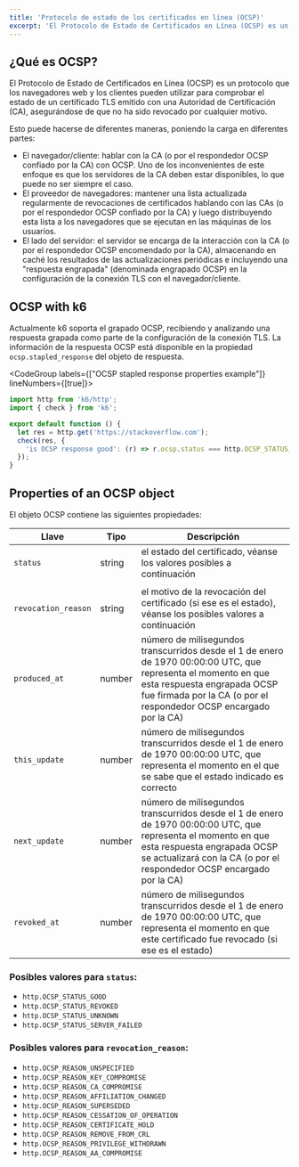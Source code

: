 ```yaml
---
title: 'Protocolo de estado de los certificados en línea (OCSP)'
excerpt: 'El Protocolo de Estado de Certificados en Línea (OCSP) es un protocolo que los navegadores web y los clientes pueden utilizar para comprobar el estado de un certificado TLS emitido con una Autoridad de Certificación (CA).'
---
```


## ¿Qué es OCSP?


El Protocolo de Estado de Certificados en Línea (OCSP) es un protocolo que los navegadores web y los clientes pueden utilizar para comprobar el estado de un certificado TLS emitido con una Autoridad de Certificación (CA), asegurándose de que no ha sido revocado por cualquier motivo.

Esto puede hacerse de diferentes maneras, poniendo la carga en diferentes partes:

- El navegador/cliente: hablar con la CA (o por el respondedor OCSP confiado por la CA) con OCSP. Uno de los inconvenientes de este enfoque es que los servidores de la CA deben estar disponibles, lo que puede no ser siempre el caso.
- El proveedor de navegadores: mantener una lista actualizada regularmente de revocaciones de certificados hablando con las CAs (o por el respondedor OCSP confiado por la CA) y luego distribuyendo esta lista a los navegadores que se ejecutan en las máquinas de los usuarios.
- El lado del servidor: el servidor se encarga de la interacción con la CA (o por el respondedor OCSP encomendado por la CA), almacenando en caché los resultados de las actualizaciones periódicas e incluyendo una "respuesta engrapada" (denominada engrapado OCSP) en la configuración de la conexión TLS con el navegador/cliente.


## OCSP with k6

Actualmente k6 soporta el grapado OCSP, recibiendo y analizando una respuesta grapada como parte de la configuración de la conexión TLS. La información de la respuesta OCSP está disponible en la propiedad `ocsp.stapled_response` del objeto de respuesta.

<CodeGroup labels={["OCSP stapled response properties example"]} lineNumbers={[true]}>

```javascript
import http from 'k6/http';
import { check } from 'k6';

export default function () {
  let res = http.get('https://stackoverflow.com');
  check(res, {
    'is OCSP response good': (r) => r.ocsp.status === http.OCSP_STATUS_GOOD,
  });
}
```

</CodeGroup>

## Properties of an OCSP object

El objeto OCSP contiene las siguientes propiedades:

| Llave                 | Tipo   | Descripción                                                                                                                                                                           |
| ------------------- | ------ | ------------------------------------------------------------------------------------------------------------------------------------------------------------------------------------- |
| `status`            | string | el estado del certificado, véanse los valores posibles a continuación
                                                                                                                              |
| `revocation_reason` | string | el motivo de la revocación del certificado (si ese es el estado), véanse los posibles valores a continuación                                                                                       |
| `produced_at`       | number | número de milisegundos transcurridos desde el 1 de enero de 1970 00:00:00 UTC, que representa el momento en que esta respuesta engrapada OCSP fue firmada por la CA (o por el respondedor OCSP encargado por la CA)          |
| `this_update`       | number | número de milisegundos transcurridos desde el 1 de enero de 1970 00:00:00 UTC, que representa el momento en el que se sabe que el estado indicado es correcto                                   |
| `next_update`       | number | número de milisegundos transcurridos desde el 1 de enero de 1970 00:00:00 UTC, que representa el momento en que esta respuesta engrapada OCSP se actualizará con la CA (o por el respondedor OCSP encargado por la CA) |
| `revoked_at`        | number | número de milisegundos transcurridos desde el 1 de enero de 1970 00:00:00 UTC, que representa el momento en que este certificado fue revocado (si ese es el estado)                                     |

### Posibles valores para `status`:

- `http.OCSP_STATUS_GOOD`
- `http.OCSP_STATUS_REVOKED`
- `http.OCSP_STATUS_UNKNOWN`
- `http.OCSP_STATUS_SERVER_FAILED`

### Posibles valores para `revocation_reason`:

- `http.OCSP_REASON_UNSPECIFIED`
- `http.OCSP_REASON_KEY_COMPROMISE`
- `http.OCSP_REASON_CA_COMPROMISE`
- `http.OCSP_REASON_AFFILIATION_CHANGED`
- `http.OCSP_REASON_SUPERSEDED`
- `http.OCSP_REASON_CESSATION_OF_OPERATION`
- `http.OCSP_REASON_CERTIFICATE_HOLD`
- `http.OCSP_REASON_REMOVE_FROM_CRL`
- `http.OCSP_REASON_PRIVILEGE_WITHDRAWN`
- `http.OCSP_REASON_AA_COMPROMISE`
